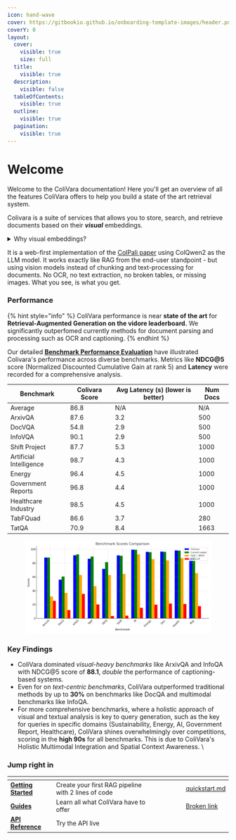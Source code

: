 ```yaml
---
icon: hand-wave
cover: https://gitbookio.github.io/onboarding-template-images/header.png
coverY: 0
layout:
  cover:
    visible: true
    size: full
  title:
    visible: true
  description:
    visible: false
  tableOfContents:
    visible: true
  outline:
    visible: true
  pagination:
    visible: true
---
```


# Welcome

Welcome to the ColiVara documentation! Here you'll get an overview of all the features ColiVara offers to help you build a state of the art retrieval system.

Colivara is a suite of services that allows you to store, search, and retrieve documents based on their _**visual**_ embeddings.

<details>

<summary>Why visual embeddings?</summary>

Documents are visually rich structures that convey information through text, as well as tables, figures, page layouts, and charts. While legacy document retrieval systems exhibit good performance on query-to-text matching, they struggle to pass visual cues efficiently to large language models, hindering their performance on practical document retrieval applications such as Retrieval Augmented Generation.

</details>

It is a web-first implementation of the [ColPali paper](https://arxiv.org/abs/2407.01449) using ColQwen2 as the LLM model. It works exactly like RAG from the end-user standpoint - but using vision models instead of chunking and text-processing for documents. No OCR, no text extraction, no broken tables, or missing images. What you see, is what you get.

### Performance

{% hint style="info" %}
ColiVara performance is near **state of the art** for **Retrieval-Augmented Generation on the vidore leaderboard.** We significantly outperfomed currently methods for document parsing and processing such as OCR and captioning.&#x20;
{% endhint %}

Our detailed [**Benchmark Performance  Evaluation**](https://app.gitbook.com/o/DHjMRQs4Vfjvi2m062WT/s/r0RGXIvkomMWAuxgus2N/~/changes/31/getting-started/about/colivara-detailed-evaluation-result) have illustrated Colivara's performance across diverse benchmarks. Metrics like **NDCG@5** score (Normalized Discounted Cumulative Gain at rank 5) and **Latency** were recorded for a comprehensive analysis.

| Benchmark               | Colivara Score | Avg Latency (s) (lower is better) | Num Docs |
| ----------------------- | -------------- | --------------------------------- | -------- |
| Average                 | 86.8           | N/A                               | N/A      |
| ArxivQA                 | 87.6           | 3.2                               | 500      |
| DocVQA                  | 54.8           | 2.9                               | 500      |
| InfoVQA                 | 90.1           | 2.9                               | 500      |
| Shift Project           | 87.7           | 5.3                               | 1000     |
| Artificial Intelligence | 98.7           | 4.3                               | 1000     |
| Energy                  | 96.4           | 4.5                               | 1000     |
| Government Reports      | 96.8           | 4.4                               | 1000     |
| Healthcare Industry     | 98.5           | 4.5                               | 1000     |
| TabFQuad                | 86.6           | 3.7                               | 280      |
| TatQA                   | 70.9           | 8.4                               | 1663     |

<figure><img src=".gitbook/assets/benchmark_comparison_chart.png" alt=""><figcaption></figcaption></figure>

### **Key Findings**

* ColiVara dominated _visual-heavy benchmarks_ like ArxivQA and InfoQA with NDCG@5 score of **88.1**, _double_ the performance of captioning-based systems.
* Even for on _text-centric benchmarks_, ColiVara outperformed traditional methods by up to **30%** on  benchmarks like DocQA and multimodal benchmarks like InfoQA.
* For more comprehensive benchmarks, where a holistic approach of visual and textual analysis is key to query generation, such as the key for queries in specific domains (Sustainability, Energy, AI, Government Report, Healthcare), ColiVara shines overwhelmingly over competitions, scoring in the **high 90s** for all benchmarks. This is due to ColiVara's Holistic Multimodal Integration and Spatial Context Awareness. \


### Jump right in

<table data-view="cards"><thead><tr><th></th><th></th><th></th><th></th><th data-card-target data-type="content-ref"></th><th data-hidden data-card-cover data-type="files"></th><th data-hidden></th><th data-hidden data-type="content-ref"></th></tr></thead><tbody><tr><td><a href="getting-started/quickstart.md"><strong>Getting Started</strong></a></td><td>Create your first RAG pipeline with 2 lines of code</td><td></td><td></td><td></td><td></td><td></td><td><a href="getting-started/quickstart.md">quickstart.md</a></td></tr><tr><td><a href="broken-reference"><strong>Guides</strong></a></td><td>Learn all what ColiVara have to offer</td><td></td><td></td><td></td><td></td><td></td><td><a href="broken-reference">Broken link</a></td></tr><tr><td><a href="guide/api-reference.md"><strong>API Reference</strong></a></td><td>Try the API live</td><td></td><td></td><td></td><td></td><td></td><td></td></tr></tbody></table>
